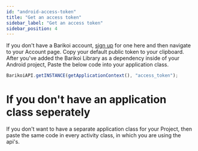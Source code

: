 ```yaml
---
id: "android-access-token"
title: "Get an access token"
sidebar_label: "Get an access token"
sidebar_position: 4
---
```


<head>
  <title>Barikoi Documentation</title>
</head>



If you don't have a Barikoi account, [sign up](https://developer.barikoi.com/register) for one here and then navigate to your Account page. Copy your default public token to your clipboard. After you've added the Barikoi Library as a dependency inside of your Android project, Paste the below code into your application class.

```js
BarikoiAPI.getINSTANCE(getApplicationContext(), "access_token");
```

# If you don't have an application class seperately

If you don't want to have a separate application class for your Project, then paste the same code in every activity class, in which you are using the api's.
